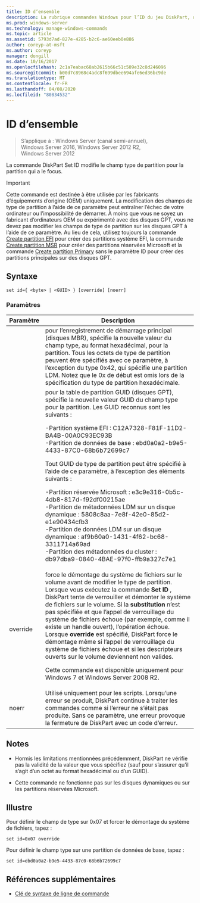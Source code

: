 ```yaml
---
title: ID d’ensemble
description: La rubrique commandes Windows pour l’ID du jeu DiskPart, qui modifie le champ type de partition pour la partition avec le focus.
ms.prod: windows-server
ms.technology: manage-windows-commands
ms.topic: article
ms.assetid: 5793d7ad-827e-4285-b2c6-ae60eeb0e886
author: coreyp-at-msft
ms.author: coreyp
manager: dongill
ms.date: 10/16/2017
ms.openlocfilehash: 2c1a7eabac68ab2615b66c51c509e32c8d246096
ms.sourcegitcommit: b00d7c8968c4adc8f699dbee694afe6ed36bc9de
ms.translationtype: MT
ms.contentlocale: fr-FR
ms.lasthandoff: 04/08/2020
ms.locfileid: "80834532"
---
```

# <a name="set-id"></a>ID d’ensemble

>S’applique à : Windows Server (canal semi-annuel), Windows Server 2016, Windows Server 2012 R2, Windows Server 2012

La commande DiskPart Set ID modifie le champ type de partition pour la partition qui a le focus.  
  
> [!IMPORTANT]  
> Cette commande est destinée à être utilisée par les fabricants d’équipements d’origine \(OEM\) uniquement. La modification des champs de type de partition à l’aide de ce paramètre peut entraîner l’échec de votre ordinateur ou l’impossibilité de démarrer. À moins que vous ne soyez un fabricant d’ordinateurs OEM ou expérimenté avec des disques GPT, vous ne devez pas modifier les champs de type de partition sur les disques GPT à l’aide de ce paramètre. Au lieu de cela, utilisez toujours la commande [Create partition EFI](create-partition-efi.md) pour créer des partitions système EFI, la commande [Create partition MSR](create-partition-msr.md) pour créer des partitions réservées Microsoft et la commande [Create partition Primary](create-partition-primary.md) sans le paramètre ID pour créer des partitions principales sur des disques GPT.  
  
  
  
## <a name="syntax"></a>Syntaxe  
  
```  
set id={ <byte> | <GUID> } [override] [noerr]  
```  
  
### <a name="parameters"></a>Paramètres  
  
| Paramètre |                                                                                                                                                                                                                                                                                                                                                                   Description                                                                                                                                                                                                                                                                                                                                                                   |
|-----------|-------------------------------------------------------------------------------------------------------------------------------------------------------------------------------------------------------------------------------------------------------------------------------------------------------------------------------------------------------------------------------------------------------------------------------------------------------------------------------------------------------------------------------------------------------------------------------------------------------------------------------------------------------------------------------------------------------------------------------------------------|
|  <byte>   |                                                                                                                                                                                                       pour l’enregistrement de démarrage principal \(disques MBR\), spécifie la nouvelle valeur du champ type, au format hexadécimal, pour la partition. Tous les octets de type de partition peuvent être spécifiés avec ce paramètre, à l’exception du type 0x42, qui spécifie une partition LDM. Notez que le 0x de début est omis lors de la spécification du type de partition hexadécimale.                                                                                                                                                                                                       |
|  <GUID>   | pour la table de partition GUID \(disques GPT\), spécifie la nouvelle valeur GUID du champ type pour la partition. Les GUID reconnus sont les suivants :<p>-Partition système EFI : C12A7328\-F81F\-11D2\-BA4B\-00A0C93EC93B<br />-Partition de données de base : ebd0a0a2\-b9e5\-4433\-87C0\-68b6b72699c7<p>Tout GUID de type de partition peut être spécifié à l’aide de ce paramètre, à l’exception des éléments suivants :<p>-Partition réservée Microsoft : e3c9e316\-0b5c\-4db8\-817d\-f92df00215ae<br />-Partition de métadonnées LDM sur un disque dynamique : 5808c8aa\-7e8f\-42e0\-85d2\-e1e90434cfb3<br />-Partition de données LDM sur un disque dynamique : af9b60a0\-1431\-4f62\-bc68\-3311714a69ad<br />-Partition des métadonnées du cluster : db97dba9\-0840\-4BAE\-97f0\-ffb9a327c7e1 |
| override  |                                                                force le démontage du système de fichiers sur le volume avant de modifier le type de partition. Lorsque vous exécutez la commande **Set ID** , DiskPart tente de verrouiller et démonter le système de fichiers sur le volume. Si la **substitution** n’est pas spécifiée et que l’appel de verrouillage du système de fichiers échoue \(par exemple, comme il existe un handle ouvert\), l’opération échoue. Lorsque **override** est spécifié, DiskPart force le démontage même si l’appel de verrouillage du système de fichiers échoue et si les descripteurs ouverts sur le volume deviennent non valides.<p>Cette commande est disponible uniquement pour Windows 7 et Windows Server 2008 R2.                                                                 |
|   noerr   |                                                                                                                                                                                                                                                                    Utilisé uniquement pour les scripts. Lorsqu’une erreur se produit, DiskPart continue à traiter les commandes comme si l’erreur ne s’était pas produite. Sans ce paramètre, une erreur provoque la fermeture de DiskPart avec un code d’erreur.                                                                                                                                                                                                                                                                    |
  
## <a name="remarks"></a>Notes  
  
-   Hormis les limitations mentionnées précédemment, DiskPart ne vérifie pas la validité de la valeur que vous spécifiez \(sauf pour s’assurer qu’il s’agit d’un octet au format hexadécimal ou d’un GUID\).  
  
-   Cette commande ne fonctionne pas sur les disques dynamiques ou sur les partitions réservées Microsoft.  
  
## <a name="examples"></a><a name=BKMK_examples></a>Illustre  
Pour définir le champ de type sur 0x07 et forcer le démontage du système de fichiers, tapez :  
  
```  
set id=0x07 override  
```  
  
Pour définir le champ type sur une partition de données de base, tapez :  
  
```  
set id=ebd0a0a2-b9e5-4433-87c0-68b6b72699c7  
```  
  
## <a name="additional-references"></a>Références supplémentaires  
- [Clé de syntaxe de ligne de commande](command-line-syntax-key.md)  
  

  

